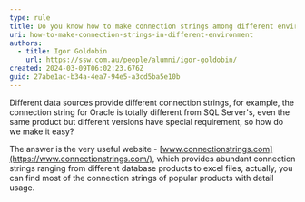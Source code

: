 ```yaml
---
type: rule
title: Do you know how to make connection strings among different environment?
uri: how-to-make-connection-strings-in-different-environment
authors:
  - title: Igor Goldobin
    url: https://ssw.com.au/people/alumni/igor-goldobin/
created: 2024-03-09T06:02:23.676Z
guid: 27abe1ac-b34a-4ea7-94e5-a3cd5ba5e10b
---
```

Different data sources provide different connection strings, for example, the connection string for Oracle is totally different from SQL Server's, even the same product but different versions have special requirement, so how do we make it easy?

The answer is the very useful website - [www.connectionstrings.com](https://www.connectionstrings.com/), which provides abundant connection strings ranging from different database products to excel files, actually, you can find most of the connection strings of popular products with detail usage.
            
<!--endintro-->
